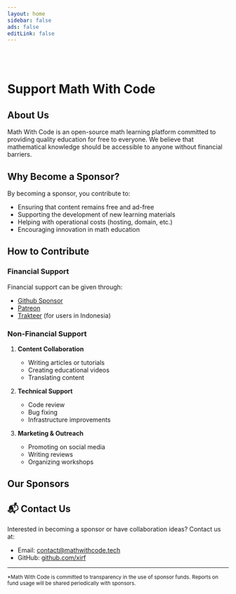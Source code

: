 ```yaml
---
layout: home  
sidebar: false  
ads: false  
editLink: false  
---  
```

<br />  
<br />

# Support Math With Code

## About Us

Math With Code is an open-source math learning platform committed to providing quality education for free to everyone. We believe that mathematical knowledge should be accessible to anyone without financial barriers.

## Why Become a Sponsor?

By becoming a sponsor, you contribute to:

-   Ensuring that content remains free and ad-free
-   Supporting the development of new learning materials
-   Helping with operational costs (hosting, domain, etc.)
-   Encouraging innovation in math education

## How to Contribute

### Financial Support

Financial support can be given through:

-   [Github Sponsor](https://github.com/sponsors/xirf)
-   [Patreon](https://patreon.com/xirf)
-   [Trakteer](https://trakteer.id/xirf) (for users in Indonesia)

### Non-Financial Support

1. **Content Collaboration**

    - Writing articles or tutorials
    - Creating educational videos
    - Translating content

2. **Technical Support**

    - Code review
    - Bug fixing
    - Infrastructure improvements

3. **Marketing & Outreach**
    - Promoting on social media
    - Writing reviews
    - Organizing workshops

## Our Sponsors

<script setup>  
import sponsors from '../.vitepress/sponsors';  
</script>

<section class="w-full p-10 flex flex-wrap justify-center items-center gap-1">  
  <template v-for="{ url, img, name } of sponsors?.special">  
    <a :href="url" target="_blank" rel="sponsored noopener" class="decoration-none! w-full md:w-fit">  
      <div class="bg-base-soft p-2 w-full md:w-82 h-36 flex items-center justify-center object-contain relative opacity-90 transform transition-transform duration-300 ease-in-out hover:opacity-100 hover:-translate-y-1">  
        <img :src="img" :alt="name" class="transition-all duration-300 h-full object-contain" />  
      </div>  
    </a>  
  </template>  
</section>

## 📬 Contact Us

Interested in becoming a sponsor or have collaboration ideas? Contact us at:

-   Email: [contact@mathwithcode.tech](mailto:contact@mathwithcode.tech)
-   GitHub: [github.com/xirf](https://github.com/xirf)

---

<small>*Math With Code is committed to transparency in the use of sponsor funds. Reports on fund usage will be shared periodically with sponsors.</small>